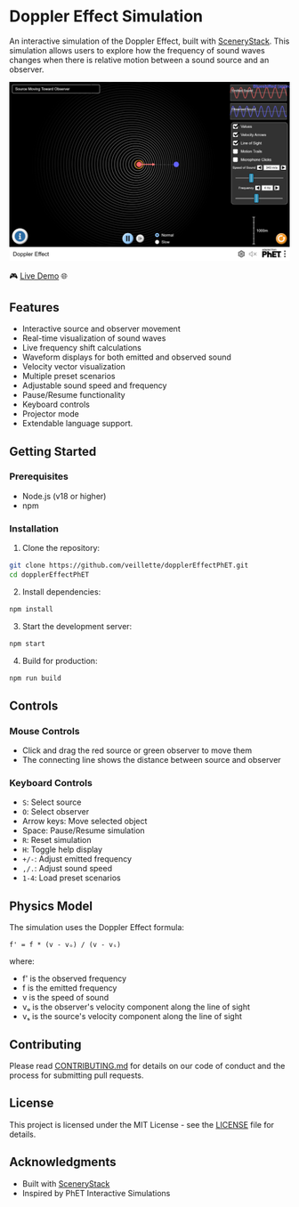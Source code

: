 # Doppler Effect Simulation

An interactive simulation of the Doppler Effect, built with [SceneryStack](https://github.com/sceneryStack). This simulation allows users to explore how the frequency of sound waves changes when there is relative motion between a sound source and an observer.

![screenshot](./assets/screenshot.png)

🎮 [Live Demo](https://veillette.github.io/dopplerEffectPhET) 🌐

## Features

- Interactive source and observer movement
- Real-time visualization of sound waves
- Live frequency shift calculations
- Waveform displays for both emitted and observed sound
- Velocity vector visualization
- Multiple preset scenarios
- Adjustable sound speed and frequency
- Pause/Resume functionality
- Keyboard controls
- Projector mode
- Extendable language support.

## Getting Started

### Prerequisites

- Node.js (v18 or higher)
- npm

### Installation

1. Clone the repository:

```bash
git clone https://github.com/veillette/dopplerEffectPhET.git
cd dopplerEffectPhET
```

2. Install dependencies:

```bash
npm install
```

3. Start the development server:

```bash
npm start
```

4. Build for production:

```bash
npm run build
```

## Controls

### Mouse Controls

- Click and drag the red source or green observer to move them
- The connecting line shows the distance between source and observer

### Keyboard Controls

- `S`: Select source
- `O`: Select observer
- Arrow keys: Move selected object
- Space: Pause/Resume simulation
- `R`: Reset simulation
- `H`: Toggle help display
- `+/-`: Adjust emitted frequency
- `,/.`: Adjust sound speed
- `1-4`: Load preset scenarios

## Physics Model

The simulation uses the Doppler Effect formula:

```
f' = f * (v - vₒ) / (v - vₛ)
```

where:

- f' is the observed frequency
- f is the emitted frequency
- v is the speed of sound
- vₒ is the observer's velocity component along the line of sight
- vₛ is the source's velocity component along the line of sight

## Contributing

Please read [CONTRIBUTING.md](CONTRIBUTING.md) for details on our code of conduct and the process for submitting pull requests.

## License

This project is licensed under the MIT License - see the [LICENSE](LICENSE) file for details.

## Acknowledgments

- Built with [SceneryStack](https://github.com/sceneryStack)
- Inspired by PhET Interactive Simulations
